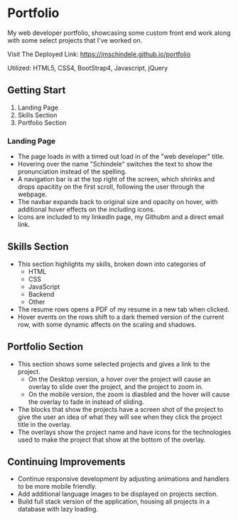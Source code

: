 # Portfolio

My web developer portfolio, showcasing some custom front end work along with some select projects that I've worked on.

Visit The Deployed Link: https://jmschindele.github.io/portfolio

Utilized: HTML5, CSS4, BootStrap4, Javascript, jQuery

## Getting Start
  1. Landing Page
  2. Skills Section
  3. Portfolio Section
  
  ### Landing Page
  * The page loads in with a timed out load in of the "web developer" title.
  * Hovering over the name "Schindele" switches the text to show the pronunciation instead of the spelling.
  * A navigation bar is at the top right of the screen, which shrinks and drops opacitity on the first scroll, following the user through the webpage.
  * The navbar expands back to original size and opacity on hover, with additional hover effects on the including icons.
  * Icons are included to my linkedIn page, my Githubm and a direct email link.
  
  ## Skills Section
   * This section highlights my skills, broken down into categories of 
      * HTML
      * CSS
      * JavaScript
      * Backend
      * Other
   * The resume rows opens a PDF of my resume in a new tab when clicked.
   * Hover events on the rows shift to a dark themed version of the current row, with some dynamic affects on the scaling and shadows.
   
   ## Portfolio Section
   * This section shows some selected projects and gives a link to the project.
     * On the Desktop version, a hover over the project will cause an overlay to slide over the project, and the project to zoom in.
     * On the mobile version, the zoom is diasbled and the hover will cause the overlay to fade in instead of sliding.
   * The blocks that show the projects have a screen shot of the project to give the user an idea of what they will see when they click the project title in the overlay.
   * The overlays show the project name and have icons for the technologies used to make the project that show at the bottom of the overlay.
      

  
  ## Continuing Improvements
  * Continue responsive development by adjusting animations and handlers to be more mobile friendly.
  * Add additional language images to be displayed on projects section.
  * Build full stack version of the application, housing all projects in a database with lazy loading.
  

